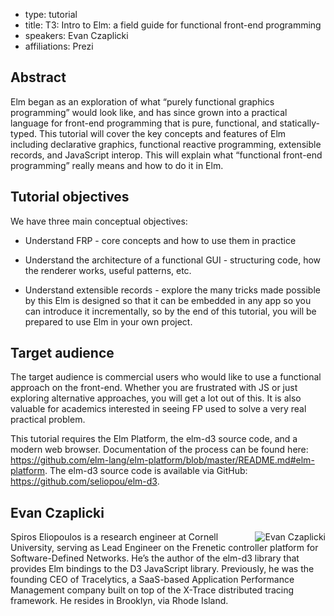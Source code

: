 - type: tutorial
- title: T3: Intro to Elm: a field guide for functional front-end programming
- speakers: Evan Czaplicki
- affiliations: Prezi

## Abstract
Elm began as an exploration of what “purely functional graphics
programming” would look like, and has since grown into a practical
language for front-end programming that is pure, functional, and
statically-typed. This tutorial will cover the key concepts and
features of Elm including declarative graphics, functional reactive
programming, extensible records, and JavaScript interop. This will
explain what “functional front-end programming” really means and how
to do it in Elm.

## Tutorial objectives
We have three main conceptual objectives:

* Understand FRP - core concepts and how to use them in practice

* Understand the architecture of a functional GUI - structuring code,
  how the renderer works, useful patterns, etc.

* Understand extensible records - explore the many tricks made
  possible by this Elm is designed so that it can be embedded in any
  app so you can introduce it incrementally, so by the end of this
  tutorial, you will be prepared to use Elm in your own project.

## Target audience
The target audience is commercial users who would like to use a
functional approach on the front-end. Whether you are frustrated with
JS or just exploring alternative approaches, you will get a lot out of
this. It is also valuable for academics interested in seeing FP used
to solve a very real practical problem.

This tutorial requires the Elm Platform, the elm-d3 source code, and a
modern web browser. Documentation of the process can be found here:
https://github.com/elm-lang/elm-platform/blob/master/README.md#elm-platform. The
elm-d3 source code is available via GitHub:
https://github.com/seliopou/elm-d3.

## Evan Czaplicki
<img align="right" src="img/evan-czaplicki.jpg" alt="Evan Czaplicki"></img>
Spiros Eliopoulos is a research engineer at Cornell
University, serving as Lead Engineer on the Frenetic controller
platform for Software-Defined Networks. He’s the author of the elm-d3
library that provides Elm bindings to the D3 JavaScript
library. Previously, he was the founding CEO of Tracelytics, a
SaaS-based Application Performance Management company built on top of
the X-Trace distributed tracing framework. He resides in Brooklyn, via
Rhode Island.
